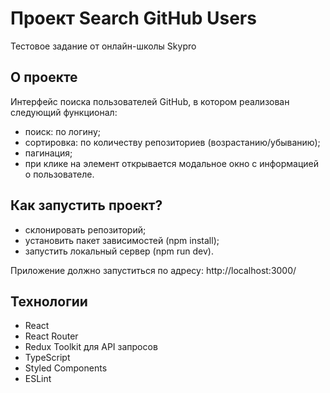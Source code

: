 # Проект Search GitHub Users

Тестовое задание от онлайн-школы Skypro

## О проекте

Интерфейс поиска пользователей GitHub, в котором реализован следующий функционал:

* поиск: по логину;
* сортировка: по количеству репозиториев (возрастанию/убыванию);
* пагинация; 
* при клике на элемент открывается модальное окно с информацией о пользователе.

## Как запустить проект?

* склонировать репозиторий;
* установить пакет зависимостей (npm install);
* запустить локальный сервер  (npm run dev).

Приложение должно запуститься по адресу: http://localhost:3000/

## Технологии

* React
* React Router
* Redux Toolkit для API запросов
* TypeScript
* Styled Components
* ESLint